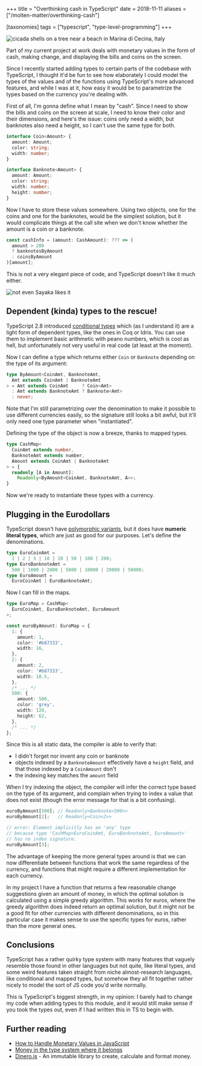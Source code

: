 +++
title = "Overthinking cash in TypeScript"
date = 2018-11-11
aliases = ["/molten-matter/overthinking-cash"]

[taxonomies]
tags = ["typescript", "type-level-programming"]
+++

![cicada shells on a tree near a beach in Marina di Cecina, Italy](shells.jpg)

Part of my current project at work deals with monetary values in the form of
cash, making change, and displaying the bills and coins on the screen.

Since I recently started adding types to certain parts of the codebase with
TypeScript, I thought it'd be fun to see how elaborately I could model the
types of the values and of the functions using TypeScript's more advanced
features, and while I was at it, how easy it would be to parametrize the types
based on the currency you're dealing with.

First of all, I'm gonna define what I mean by "cash". Since I need to show
the bills and coins on the screen at scale, I need to know their color and
their dimensions, and here's the issue: coins only need a width, but banknotes
also need a height, so I can't use the same type for both.

```typescript
interface Coin<Amount> {
  amount: Amount;
  color: string;
  width: number;
}

interface Banknote<Amount> {
  amount: Amount;
  color: string;
  width: number;
  height: number;
}
```

Now I have to store these values somewhere. Using two objects, one for the
coins and one for the banknotes, would be the simplest solution, but it would
complicate things at the call site when we don't know whether the amount is
a coin or a banknote.

```typescript
const cashInfo = (amount: CashAmount): ??? => (
  amount > 200
  ? banknotesByAmount
  : coinsByAmount
)[amount];
```

This is not a very elegant piece of code, and TypeScript doesn't like it much
either.

![not even Sayaka likes it](cash-money-of-you.png)

## Dependent (kinda) types to the rescue!

TypeScript 2.8 introduced [conditional types][ts-2.8] which (as I understand it)
are a light form of dependent types, like the ones in Coq or Idris. You can use
them to implement basic arithmetic with peano numbers, which is cool as hell,
but unfortunately not very useful in real code (at least at the moment).

Now I can define a type which returns either `Coin` or `Banknote` depending
on the type of its argument:

```typescript
type ByAmount<CoinAmt, BanknoteAmt,
  Amt extends CoinAmt | BanknoteAmt
> = Amt extends CoinAmt     ? Coin<Amt>
  : Amt extends BanknoteAmt ? Banknote<Amt>
  : never;
```

Note that I'm still parametrizing over the denomination to make it possible
to use different currencies easily, so the signature still looks a bit awful,
but it'll only need one type parameter when "instantiated".

Defining the type of the object is now a breeze, thanks to mapped types.

```typescript
type CashMap<
  CoinAmt extends number,
  BanknoteAmt extends number,
  Amount extends CoinAmt | BanknoteAmt
> = {
  readonly [A in Amount]:
    Readonly<ByAmount<CoinAmt, BanknoteAmt, A>>;
}
```

Now we're ready to instantiate these types with a currency.

## Plugging in the Eurodollars

TypeScript doesn't have [polymorphic variants][poly-variants], but it does have
**numeric literal types**, which are just as good for our purposes.
Let's define the denominations.

```typescript
type EuroCoinAmt =
  1 | 2 | 5 | 10 | 20 | 50 | 100 | 200;
type EuroBanknoteAmt =
  500 | 1000 | 2000 | 5000 | 10000 | 20000 | 50000;
type EuroAmount =
  EuroCoinAmt | EuroBanknoteAmt;
```

Now I can fill in the maps.

```typescript
type EuroMap = CashMap<
  EuroCoinAmt, EuroBanknoteAmt, EuroAmount
>;

const euroByAmount: EuroMap = {
  1: {
    amount: 1,
    color: '#b87333',
    width: 16,
  },
  2: {
    amount: 2,
    color: '#b87333',
    width: 18.5,
  },
  /* ... */
  500: {
    amount: 500,
    color: 'grey',
    width: 120,
    height: 62,
  },
  /* ... */
};
```

Since this is all static data, the compiler is able to verify that:

- I didn't forget nor invent any coin or banknote
- objects indexed by a `BanknoteAmount` effectively have a `height` field,
  and that those indexed by a `CoinAmount` don't
- the indexing key matches the `amount` field

When I try indexing the object, the compiler will infer the correct type
based on the type of its argument, and complain when trying to index a value
that does not exist (though the error message for that is a bit confusing).

```typescript
euroByAmount[500]; // Readonly<Banknote<500>>
euroByAmount[2];   // Readonly<Coin<2>>

// error: Element implicitly has an 'any' type
// because type 'CashMap<EuroCoinAmt, EuroBanknoteAmt, EuroAmount>'
// has no index signature.
euroByAmount[3];
```

The advantage of keeping the more general types around is that we can now
differentiate between functions that work the same regardless of the currency,
and functions that might require a different implementation for each currency.

In my project I have a function that returns a few reasonable change suggestions
given an amount of money, in which the optimal solution is calculated using a
simple greedy algorithm. This works for euros, where the greedy algorithm does
indeed return an optimal solution, but it might not be a good fit for other
currencies with different denominations, so in this particular case it makes
sense to use the specific types for euros, rather than the more general ones.

## Conclusions

TypeScript has a rather quirky type system with many features that vaguely
resemble those found in other languages but not quite, like literal types, and
some weird features taken straight from niche almost-research languages, like
conditional and mapped types, but somehow they all fit together rather nicely
to model the sort of JS code you'd write normally.

This is TypeScript's biggest strength, in my opinion: I barely had to change
my code when adding types to this module, and it would still make sense if you
took the types out, even if I had written this in TS to begin with.

## Further reading

- [How to Handle Monetary Values in JavaScript](https://frontstuff.io/how-to-handle-monetary-values-in-javascript)
- [Money in the type system where it belongs](https://ren.zone/articles/safe-money)
- [Dinero.js](https://github.com/sarahdayan/dinero.js) - An immutable library to create, calculate and format money.

[ts-2.8]: https://www.typescriptlang.org/docs/handbook/release-notes/typescript-2-8.html
[ur-types]: http://www.impredicative.com/ur/tutorial/tlc.html
[money-js]: https://frontstuff.io/how-to-handle-monetary-values-in-javascript
[poly-variants]: https://dev.realworldocaml.org/variants.html#scrollNav-4

